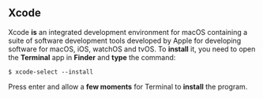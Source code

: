 ## Xcode

Xcode **is** an integrated development environment for macOS
containing a suite of software development tools developed by Apple
for developing software for macOS, iOS, watchOS and tvOS.
To **install** it, you need to open the **Terminal** app in **Finder**
and **type** the command:

`$ xcode-select --install`

Press enter and allow a **few moments** for Terminal to **install**
the program.